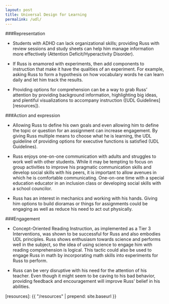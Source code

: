 ```yaml
---
layout: post
title: Universal Design for Learning
permalink: /udl/
---
```


###Representation

* Students with ADHD can lack organizational skills; providing Russ with review sessions and study sheets can help him manage information more effectively (Attention Deficit/Hyperactivity Disorder).

* If Russ is enamored with experiments, then add components to instruction that make it have the qualities of an experiment.  For example, asking Russ to form a hypothesis on how vocabulary words he can learn daily and let him track the results. 

* Providing options for comprehension can be a way to grab Russ’ attention by providing background information, highlighting big ideas, and plentiful visualizations to accompany instruction ([UDL Guidelines][resources]).   

###Action and expression

* Allowing Russ to define his own goals and even allowing him to define the topic or question for an assignment can increase engagement.  By giving Russ multiple means to choose what he is learning, the UDL guideline of providing options for executive functions is satisfied (UDL Guidelines).

* Russ enjoys one-on-one communication with adults and struggles to work well with other students.  While it may be tempting to focus on group activities to improve his pragmatic communication skills and develop social skills with his peers, it is important to allow avenues in which he is comfortable communicating.  One-on-one time with a special education educator in an inclusion class or developing social skills with a school councilor.

* Russ has an interest in mechanics and working with his hands.  Giving him options to build dioramas or things for assignments could be engaging as well as reduce his need to act out physically.

###Engagement

* Concept-Oriented Reading Instruction, as implemented as a Tier 3 Interventions, was shown to be successful for Russ and also embodies UDL principles.  Russ shows enthusiasm towards science and performs well in the subject, so the idea of using science to engage him with reading comprehension is logical.  This tactic could also be used to engage Russ in math by incorporating math skills into experiments for Russ to perform.

* Russ can be very disruptive with his need for the attention of his teacher.  Even though it might seem to be caving to his bad behavior, providing feedback and encouragement will improve Russ' belief in his abilities.

[resources]: {{ "/resources" | prepend: site.baseurl }}